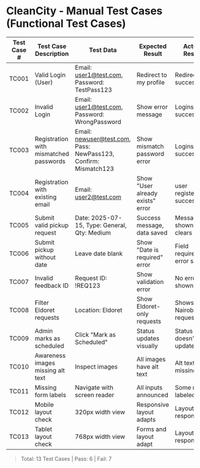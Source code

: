 # CleanCity - Manual Test Cases (Functional Test Cases)
| Test Case # | Test Case Description | Test Data | Expected Result | Actual Result | Pass/Fail |
|-------------|------------------------|-----------|------------------|----------------|------------|
| TC001 | Valid Login (User) | Email: user1@test.com, Password: TestPass123 | Redirect to my profile | Redirects successfully | Pass |
| TC002 | Invalid Login | Email: user1@test.com, Password: WrongPassword | Show error message | Logins in successfully | fail |
| TC003 | Registration with mismatched passwords | Email: newuser@test.com, Pass: NewPass123, Confirm: Mismatch123 | Show mismatch password error | Logins in successfully | fail |
| TC004 | Registration with existing email | Email: user2@test.com | Show "User already exists" error | user registered successfully | fail |
| TC005 | Submit valid pickup request | Date: 2025-07-15, Type: General, Qty: Medium | Success message, data saved | Message shown, form clears | Pass |
| TC006 | Submit pickup without date | Leave date blank | Show "Date is required" error | Field required error shown | Pass |
| TC007 | Invalid feedback ID | Request ID: !REQ123 | Show validation error | No error shown | Fail |
| TC008 | Filter Eldoret requests | Location: Eldoret | Show Eldoret-only requests | Shows Nairobi requests | Fail. |
| TC009 | Admin marks as scheduled | Click "Mark as Scheduled" | Status updates visually | Status doesn't update in UI | Fail |
| TC010 | Awareness images missing alt text | Inspect images | All images have alt text | Alt text missing | Fail |
| TC011 | Missing form labels | Navigate with screen reader | All inputs announced | Some not labeled | Fail |
| TC012 | Mobile layout check | 320px width view | Responsive layout adapts | Layout responsive | Pass |
| TC013 | Tablet layout check | 768px width view | Forms and layout adapt | Layout responsive | Pass |

> Total: 13 Test Cases | Pass: 6 | Fail: 7

